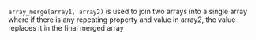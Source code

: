 `array_merge(array1, array2)` is used to join two arrays into a single array where if there is any 
repeating property and value in array2, the value replaces it in the final merged array
